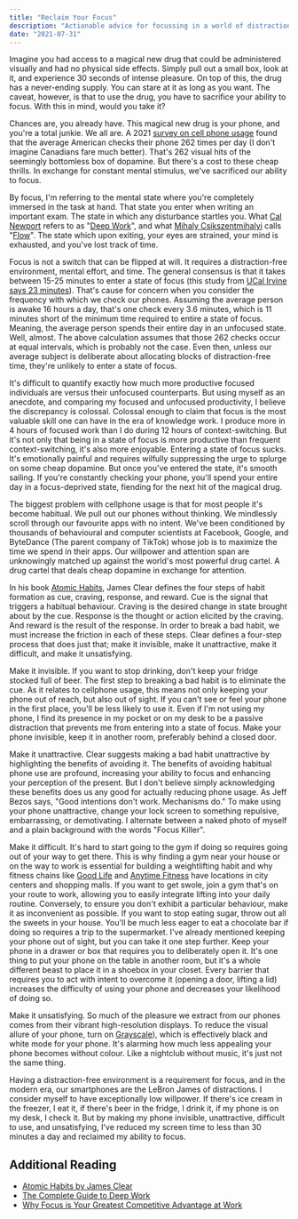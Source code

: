```yaml
---
title: "Reclaim Your Focus"
description: "Actionable advice for focussing in a world of distractions."
date: "2021-07-31"
---
```


Imagine you had access to a magical new drug that could be administered visually and had no physical side effects. Simply pull out a small box, look at it, and experience 30 seconds of intense pleasure. On top of this, the drug has a never-ending supply. You can stare at it as long as you want. The caveat, however, is that to use the drug, you have to sacrifice your ability to focus. With this in mind, would you take it?

Chances are, you already have. This magical new drug is your phone, and you're a total junkie. We all are. A 2021 [survey on cell phone usage](https://www.reviews.org/mobile/cell-phone-addiction/) found that the average American checks their phone 262 times per day (I don't imagine Canadians fare much better). That's 262 visual hits of the seemingly bottomless box of dopamine. But there's a cost to these cheap thrills. In exchange for constant mental stimulus, we've sacrificed our ability to focus.

By focus, I'm referring to the mental state where you're completely immersed in the task at hand. That state you enter when writing an important exam. The state in which any disturbance startles you. What [Cal Newport](https://www.calnewport.com/) refers to as "[Deep Work](https://www.calnewport.com/books/deep-work/)", and what [Mihaly Csikszentmihalyi](https://www.pursuit-of-happiness.org/history-of-happiness/mihaly-csikszentmihalyi/) calls "[Flow](<https://en.wikipedia.org/wiki/Flow_(psychology)>)". The state which upon exiting, your eyes are strained, your mind is exhausted, and you've lost track of time.

Focus is not a switch that can be flipped at will. It requires a distraction-free environment, mental effort, and time. The general consensus is that it takes between 15-25 minutes to enter a state of focus (this study from [UCal Irvine says 23 minutes](https://lifehacker.com/how-long-it-takes-to-get-back-on-track-after-a-distract-1720708353)). That's cause for concern when you consider the frequency with which we check our phones. Assuming the average person is awake 16 hours a day, that's one check every 3.6 minutes, which is 11 minutes short of the minimum time required to entire a state of focus. Meaning, the average person spends their entire day in an unfocused state. Well, almost. The above calculation assumes that those 262 checks occur at equal intervals, which is probably not the case. Even then, unless our average subject is deliberate about allocating blocks of distraction-free time, they're unlikely to enter a state of focus.

It's difficult to quantify exactly how much more productive focused individuals are versus their unfocused counterparts. But using myself as an anecdote, and comparing my focused and unfocused productivity, I believe the discrepancy is colossal. Colossal enough to claim that focus is the most valuable skill one can have in the era of knowledge work. I produce more in 4 hours of focused work than I do during 12 hours of context-switching. But it's not only that being in a state of focus is more productive than frequent context-switching, it's also more enjoyable. Entering a state of focus sucks. It's emotionally painful and requires wilfully suppressing the urge to splurge on some cheap dopamine. But once you've entered the state, it's smooth sailing. If you're constantly checking your phone, you'll spend your entire day in a focus-deprived state, fiending for the next hit of the magical drug.

The biggest problem with cellphone usage is that for most people it's become habitual. We pull out our phones without thinking. We mindlessly scroll through our favourite apps with no intent. We've been conditioned by thousands of behavioural and computer scientists at Facebook, Google, and ByteDance (The parent company of TikTok) whose job is to maximize the time we spend in their apps. Our willpower and attention span are unknowingly matched up against the world's most powerful drug cartel. A drug cartel that deals cheap dopamine in exchange for attention.

In his book [Atomic Habits](https://www.amazon.com/gp/product/B07D23CFGR/ref=as_li_tl?ie=UTF8&camp=1789&creative=9325&creativeASIN=B07D23CFGR&linkCode=as2&tag=chrisbehan-20&linkId=d977b4aa23b3104bf6e24e5cc563f6cc), James Clear defines the four steps of habit formation as cue, craving, response, and reward. Cue is the signal that triggers a habitual behaviour. Craving is the desired change in state brought about by the cue. Response is the thought or action elicited by the craving. And reward is the result of the response. In order to break a bad habit, we must increase the friction in each of these steps. Clear defines a four-step process that does just that; make it invisible, make it unattractive, make it difficult, and make it unsatisfying.

Make it invisible. If you want to stop drinking, don't keep your fridge stocked full of beer. The first step to breaking a bad habit is to eliminate the cue. As it relates to cellphone usage, this means not only keeping your phone out of reach, but also out of sight. If you can't see or feel your phone in the first place, you'll be less likely to use it. Even if I'm not using my phone, I find its presence in my pocket or on my desk to be a passive distraction that prevents me from entering into a state of focus. Make your phone invisible, keep it in another room, preferably behind a closed door.

Make it unattractive. Clear suggests making a bad habit unattractive by highlighting the benefits of avoiding it. The benefits of avoiding habitual phone use are profound, increasing your ability to focus and enhancing your perception of the present. But I don't believe simply acknowledging these benefits does us any good for actually reducing phone usage. As Jeff Bezos says, "Good intentions don't work. Mechanisms do." To make using your phone unattractive, change your lock screen to something repulsive, embarrassing, or demotivating. I alternate between a naked photo of myself and a plain background with the words "Focus Killer".

Make it difficult. It's hard to start going to the gym if doing so requires going out of your way to get there. This is why finding a gym near your house or on the way to work is essential for building a weightlifting habit and why fitness chains like [Good Life](https://www.goodlifefitness.com/home.html) and [Anytime Fitness](https://www.anytimefitness.com/) have locations in city centers and shopping malls. If you want to get swole, join a gym that's on your route to work, allowing you to easily integrate lifting into your daily routine. Conversely, to ensure you don't exhibit a particular behaviour, make it as inconvenient as possible. If you want to stop eating sugar, throw out all the sweets in your house. You'll be much less eager to eat a chocolate bar if doing so requires a trip to the supermarket. I've already mentioned keeping your phone out of sight, but you can take it one step further. Keep your phone in a drawer or box that requires you to deliberately open it. It's one thing to put your phone on the table in another room, but it's a whole different beast to place it in a shoebox in your closet. Every barrier that requires you to act with intent to overcome it (opening a door, lifting a lid) increases the difficulty of using your phone and decreases your likelihood of doing so.

Make it unsatisfying. So much of the pleasure we extract from our phones comes from their vibrant high-resolution displays. To reduce the visual allure of your phone, turn on [Grayscale](https://www.wired.com/story/grayscale-ios-android-smartphone-addiction/#:~:text=The%20grayscale%20toggle%20switch%20is,screen%20gray%2C%20and%20mutes%20notifications.)), which is effectively black and white mode for your phone. It's alarming how much less appealing your phone becomes without colour. Like a nightclub without music, it's just not the same thing.

Having a distraction-free environment is a requirement for focus, and in the modern era, our smartphones are the LeBron James of distractions. I consider myself to have exceptionally low willpower. If there's ice cream in the freezer, I eat it, if there's beer in the fridge, I drink it, if my phone is on my desk, I check it. But by making my phone invisible, unattractive, difficult to use, and unsatisfying, I've reduced my screen time to less than 30 minutes a day and reclaimed my ability to focus.

## Additional Reading

- [Atomic Habits by James Clear](https://www.amazon.com/gp/product/B07D23CFGR/ref=as_li_tl?ie=UTF8&camp=1789&creative=9325&creativeASIN=B07D23CFGR&linkCode=as2&tag=chrisbehan-20&linkId=d977b4aa23b3104bf6e24e5cc563f6cc)
- [The Complete Guide to Deep Work](https://blog.doist.com/deep-work/)
- [Why Focus is Your Greatest Competitive Advantage at Work](https://blog.doist.com/focus-work/)
